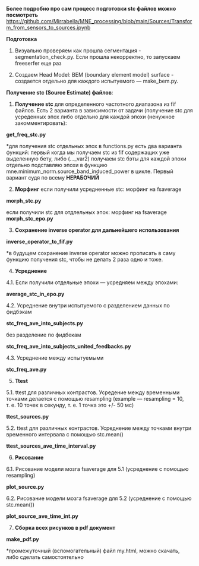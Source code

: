 **Более подробно про сам процесс подготовки stc файлов можно посмотреть** 
https://github.com/Mirrabella/MNE_processing/blob/main/Sources/Transform_from_sensors_to_sources.ipynb 

**Подготовка**

1. Визуально проверяем как прошла сегментация - segmentation_check.py. Если прошла  некорректно, то запускаем freeserfer еще раз

2. Создаем Head Model: BEM (boundary element model) surface - создается отдельно для каждого испытуемого — make_bem.py.

**Получение stc (Source Estimate) файлов**:

1. **Получение stc** для определенного частотного диапазона из  fif файлов. Есть 2 варианта в зависимости от задачи (получение stc для усреденных эпох либо отдельно для каждой эпохи (ненужное закомментировать):

**get_freq_stc.py**

*для получения stc отдельных эпох в functions.py есть два варианта функций: первый когда мы получаем stc из fif содержащих уже выделенную бету, либо (..._var2) получаем stc бэты для каждой эпохи отдельно подставляю эпохи в функцию mne.minimum_norm.source_band_induced_power в цикле. Первый вариант судя по всему **НЕРАБОЧИЙ**

2. **Морфинг**
если получили усредненные stc: морфинг на fsaverage

**morph_stc.py**

если получили stc для отдлельных эпох: морфинг на fsaverage
**morph_stc_epo.py**

3. **Сохранение inverse operator для дальнейшего использования**

**inverse_operator_to_fif.py**

*в будущем сохранение  inverse operator можно прописать в саму функцию получения stc, чтобы не делать 2 раза одно и тоже.

4. **Усреднение**

4.1. Если получили отдельные эпохи — усредняем между эпохами:

**average_stc_in_epo.py**


4.2. Усреднение внутри испытуемого с разделением данных по фидбэкам

**stc_freq_ave_into_subjects.py**

без разделение по фидбекам

**stc_freq_ave_into_subjects_united_feedbacks.py**


4.3. Усреднение между испытуемыми

**stc_freq_ave.py**


5. **Ttest**

5.1. ttest для различных контрастов. Усредение между временными точками делается с помощью resampling (example — resampling = 10, т. е. 10 точек в секунду, т. е. 1 точка это +/- 50 мс)

**ttest_sources.py**

5.2. ttest для различных контрастов. Усреднение между точками внутри временного интервала с помощью stc.mean()

**ttest_sources_ave_time_interval.py**


6. **Рисование**  

6.1. Рисование модели мозга fsaverage для 5.1 (усреднение с помощью resampling)

**plot_source.py**

6.2. Рисование модели мозга fsaverage для 5.2 (усреднение с помощью stc.mean())

**plot_source_ave_time_int.py**


7. **Сборка всех рисунков в pdf документ**

**make_pdf.py**

*промежуточный (вспомогательный) файл my.html, можно скачать, либо сделать самостоятельно
